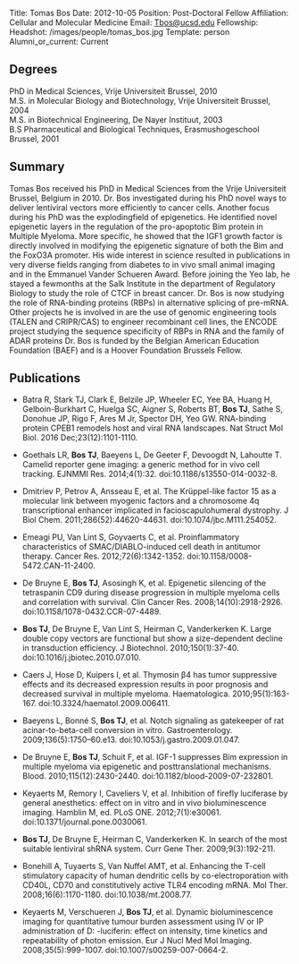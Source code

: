 Title: Tomas Bos
Date: 2012-10-05
Position: Post-Doctoral Fellow
Affiliation: Cellular and Molecular Medicine
Email: Tbos@ucsd.edu
Fellowship:
Headshot: /images/people/tomas_bos.jpg
Template: person
Alumni_or_current: Current

## Degrees
PhD in Medical Sciences, Vrije Universiteit Brussel, 2010<br>
M.S. in Molecular Biology and Biotechnology, Vrije Universiteit Brussel, 2004<br>
M.S. in Biotechnical Engineering, De Nayer Instituut, 2003<br>
B.S Pharmaceutical and Biological Techniques, Erasmushogeschool Brussel, 2001<br>




## Summary

Tomas Bos received his PhD in Medical Sciences from the Vrije Universiteit Brussel, Belgium in 2010. Dr. Bos investigated during his PhD novel ways to deliver lentiviral vectors more efficiently to cancer cells. Another focus during his PhD was the explodingfield of epigenetics. He identified novel epigenetic layers in the regulation of the pro-apoptotic Bim protein in Multiple Myeloma. More specific, he showed that the IGF1 growth factor is directly involved in modifying the epigenetic signature of both the Bim and the FoxO3A promoter. His wide interest in science resulted in publications in very diverse fields ranging from diabetes to in vivo small animal imaging and in the Emmanuel Vander Schueren Award. Before joining the Yeo lab, he stayed a fewmonths at the Salk Institute in the department of Regulatory Biology to study the role of CTCF in breast cancer. Dr. Bos is now studying the role of RNA-binding proteins (RBPs) in alternative splicing of pre-mRNA. Other projects he is involved in are the use of genomic engineering tools (TALEN and CRIPR/CAS) to engineer recombinant cell lines, the ENCODE project studying the sequence specificity of RBPs in RNA and the family of ADAR proteins Dr. Bos is funded by the Belgian American Education Foundation (BAEF) and is a Hoover Foundation Brussels Fellow.


## Publications
* Batra R, Stark TJ, Clark E, Belzile JP, Wheeler EC, Yee BA, Huang H, Gelboin-Burkhart C, Huelga SC, Aigner S, Roberts BT, **Bos TJ**, Sathe S, Donohue JP, Rigo F, Ares M Jr, Spector DH, Yeo GW. RNA-binding protein CPEB1 remodels host and viral RNA landscapes. Nat Struct Mol Biol. 2016 Dec;23(12):1101-1110. 

*	Goethals LR, **Bos TJ**, Baeyens L, De Geeter F, Devoogdt N, Lahoutte T. Camelid reporter gene imaging: a generic method for in vivo cell tracking. EJNMMI Res. 2014;4(1):32. doi:10.1186/s13550-014-0032-8.


* 	Dmitriev P, Petrov A, Ansseau E, et al. The Krüppel-like factor 15 as a molecular link between myogenic factors and a chromosome 4q transcriptional enhancer implicated in facioscapulohumeral dystrophy. J Biol Chem. 2011;286(52):44620-44631. doi:10.1074/jbc.M111.254052.


*	Emeagi PU, Van Lint S, Goyvaerts C, et al. Proinflammatory characteristics of SMAC/DIABLO-induced cell death in antitumor therapy. Cancer Res. 2012;72(6):1342-1352. doi:10.1158/0008-5472.CAN-11-2400.


* 	De Bruyne E, **Bos TJ**, Asosingh K, et al. Epigenetic silencing of the tetraspanin CD9 during disease progression in multiple myeloma cells and correlation with survival. Clin Cancer Res. 2008;14(10):2918-2926. doi:10.1158/1078-0432.CCR-07-4489.


* 	**Bos TJ**, De Bruyne E, Van Lint S, Heirman C, Vanderkerken K. Large double copy vectors are functional but show a size-dependent decline in transduction efficiency. J Biotechnol. 2010;150(1):37-40. doi:10.1016/j.jbiotec.2010.07.010.


* 	Caers J, Hose D, Kuipers I, et al. Thymosin β4 has tumor suppressive effects and its decreased expression results in poor prognosis and decreased survival in multiple myeloma. Haematologica. 2010;95(1):163-167. doi:10.3324/haematol.2009.006411.


*	Baeyens L, Bonné S, **Bos TJ**, et al. Notch signaling as gatekeeper of rat acinar-to-beta-cell conversion in vitro. Gastroenterology. 2009;136(5):1750–60.e13. doi:10.1053/j.gastro.2009.01.047.


*	De Bruyne E, **Bos TJ**, Schuit F, et al. IGF-1 suppresses Bim expression in multiple myeloma via epigenetic and posttranslational mechanisms. Blood. 2010;115(12):2430-2440. doi:10.1182/blood-2009-07-232801.


*	Keyaerts M, Remory I, Caveliers V, et al. Inhibition of firefly luciferase by general anesthetics: effect on in vitro and in vivo bioluminescence imaging. Hamblin M, ed. PLoS ONE. 2012;7(1):e30061. doi:10.1371/journal.pone.0030061.


*	**Bos TJ**, De Bruyne E, Heirman C, Vanderkerken K. In search of the most suitable lentiviral shRNA system. Curr Gene Ther. 2009;9(3):192-211.


*	Bonehill A, Tuyaerts S, Van Nuffel AMT, et al. Enhancing the T-cell stimulatory capacity of human dendritic cells by co-electroporation with CD40L, CD70 and constitutively active TLR4 encoding mRNA. Mol Ther. 2008;16(6):1170-1180. doi:10.1038/mt.2008.77.


*	Keyaerts M, Verschueren J, **Bos TJ**, et al. Dynamic bioluminescence imaging for quantitative tumour burden assessment using IV or IP administration of D: -luciferin: effect on intensity, time kinetics and repeatability of photon emission. Eur J Nucl Med Mol Imaging. 2008;35(5):999-1007. doi:10.1007/s00259-007-0664-2.
